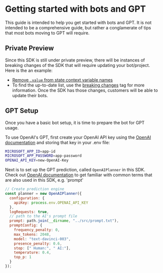 # Getting started with bots and GPT

This guide is intended to help you get started with bots and GPT. It is not intended to be a comprehensive guide, but rather a conglamerate of tips that most bots moving to GPT will require.

## Private Preview

Since this SDK is still under private preview, there will be instances of breaking changes of the SDK that will require updating your bot/project. Here is the an example:

- [Remove `.value` from state context variable names](https://github.com/microsoft/botbuilder-m365/issues/49)
- To find the up-to-date list, use the [breaking changes](https://github.com/microsoft/botbuilder-m365/issues?q=is%3Aissue+is%3Aopen+label%3Abreaking-change) tag for more information. Once the SDK has those changes, customers will be able to update their bots.

## GPT Setup

Once you have a basic bot setup, it is time to prepare the bot for GPT usage.

To use OpenAI's GPT, first create your OpenAI API key using the [OpenAI documentation](https://platform.openai.com/) and storing that key in your .env file:

```sh
MICROSOFT_APP_ID=app-id
MICROSOFT_APP_PASSWORD=app-password
OPENAI_API_KEY=new-OpenAI-Key
```

Next is to set up the GPT prediction, called `OpenAIPlanner` in this SDK. Check out [OpenAI documentation](https://platform.openai.com/docs/introduction) to get familiar with common terms that are also used in this SDK, e.g. 'prompt'

```js
// Create prediction engine
const planner = new OpenAIPlanner({
  configuration: {
    apiKey: process.env.OPENAI_API_KEY
  },
  logRequests: true,
  // path to the AI's prompt file
  prompt: path.join(__dirname, "../src/prompt.txt"),
  promptConfig: {
    frequency_penalty: 0,
    max_tokens: 2048,
    model: "text-davinci-003",
    presence_penalty: 0.6,
    stop: [" Human:", " AI:"],
    temperature: 0.4,
    top_p: 1
  }
});
```

